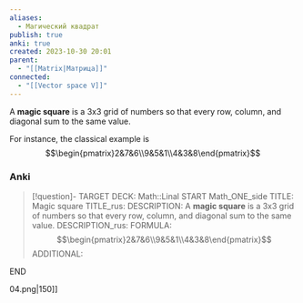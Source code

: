 ```yaml
---
aliases:
  - Магический квадрат
publish: true
anki: true
created: 2023-10-30 20:01
parent:
  - "[[Matrix|Матрица]]"
connected:
  - "[[Vector space V]]"
---
```

A **magic square** is a 3x3 grid of numbers so that every row, column, and diagonal sum to the same value. 

For instance, the classical example is
$$\begin{pmatrix}2&7&6\\9&5&1\\4&3&8\end{pmatrix}$$
### Anki
> [!question]-
TARGET DECK: Math::Linal 
START
Math_ONE_side
TITLE: Magic square
TITLE_rus: 
DESCRIPTION: A **magic square** is a 3x3 grid of numbers so that every row, column, and diagonal sum to the same value. 
DESCRIPTION_rus: 
FORMULA: $$\begin{pmatrix}2&7&6\\9&5&1\\4&3&8\end{pmatrix}$$
ADDITIONAL:
<!--ID: 1699125606002-->
END














04.png|150]]